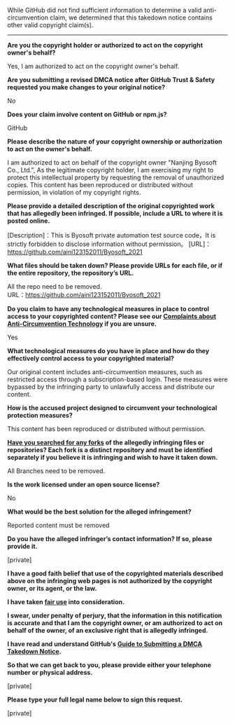 While GitHub did not find sufficient information to determine a valid anti-circumvention claim, we determined that this takedown notice contains other valid copyright claim(s).

---

**Are you the copyright holder or authorized to act on the copyright owner's behalf?**

Yes, I am authorized to act on the copyright owner's behalf.

**Are you submitting a revised DMCA notice after GitHub Trust & Safety requested you make changes to your original notice?**

No

**Does your claim involve content on GitHub or npm.js?**

GitHub

**Please describe the nature of your copyright ownership or authorization to act on the owner's behalf.**

I am authorized to act on behalf of the copyright owner "Nanjing Byosoft Co., Ltd.", As the legitimate copyright holder, I am exercising my right to protect this intellectual property by requesting the removal of unauthorized copies. This content has been reproduced or distributed without permission, in violation of my copyright rights.

**Please provide a detailed description of the original copyrighted work that has allegedly been infringed. If possible, include a URL to where it is posted online.**

[Description]：This is Byosoft private automation test source code，It is strictly forbidden to disclose information without permission。 
[URL]：https://github.com/aini123152011/Byosoft_2021

**What files should be taken down? Please provide URLs for each file, or if the entire repository, the repository’s URL.**

All the repo need to be removed.  
URL：https://github.com/aini123152011/Byosoft_2021

**Do you claim to have any technological measures in place to control access to your copyrighted content? Please see our <a href="https://docs.github.com/articles/guide-to-submitting-a-dmca-takedown-notice#complaints-about-anti-circumvention-technology">Complaints about Anti-Circumvention Technology</a> if you are unsure.**

Yes

**What technological measures do you have in place and how do they effectively control access to your copyrighted material?**

Our original content includes anti-circumvention measures, such as restricted access through a subscription-based login. These measures were bypassed by the infringing party to unlawfully access and distribute our content.

**How is the accused project designed to circumvent your technological protection measures?**

This content has been reproduced or distributed without permission.

**<a href="https://docs.github.com/articles/dmca-takedown-policy#b-what-about-forks-or-whats-a-fork">Have you searched for any forks</a> of the allegedly infringing files or repositories? Each fork is a distinct repository and must be identified separately if you believe it is infringing and wish to have it taken down.**

All Branches need to be removed.

**Is the work licensed under an open source license?**

No

**What would be the best solution for the alleged infringement?**

Reported content must be removed

**Do you have the alleged infringer’s contact information? If so, please provide it.**

[private]

**I have a good faith belief that use of the copyrighted materials described above on the infringing web pages is not authorized by the copyright owner, or its agent, or the law.**

**I have taken <a href="https://www.lumendatabase.org/topics/22">fair use</a> into consideration.**

**I swear, under penalty of perjury, that the information in this notification is accurate and that I am the copyright owner, or am authorized to act on behalf of the owner, of an exclusive right that is allegedly infringed.**

**I have read and understand GitHub's <a href="https://docs.github.com/articles/guide-to-submitting-a-dmca-takedown-notice/">Guide to Submitting a DMCA Takedown Notice</a>.**

**So that we can get back to you, please provide either your telephone number or physical address.**

[private]

**Please type your full legal name below to sign this request.**

[private]
